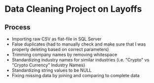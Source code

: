 # Data Cleaning Project on Layoffs

## Process
* Importing raw CSV as flat-file in SQL Server
* False duplicates (had to manually check and make sure that I was properly deleting based on correct parameters)
* Trimming company names by removing whitespace
* Standardizing industry names for similar industries (i.e. "Crypto" vs "Crypto Currency" Industry Names)
* Standardizing string values to be NULL
* Fixing missing data by joining and comparing to complete data
